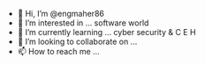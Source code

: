 - 👋 Hi, I’m @engmaher86
- 👀 I’m interested in ... software world
- 🌱 I’m currently learning ... cyber security & C E H
- 💞️ I’m looking to collaborate on ...
- 📫 How to reach me ...

<!---
engmaher86/engmaher86 is a ✨ special ✨ repository because its `README.md` (this file) appears on your GitHub profile.
You can click the Preview link to take a look at your changes.
--->

